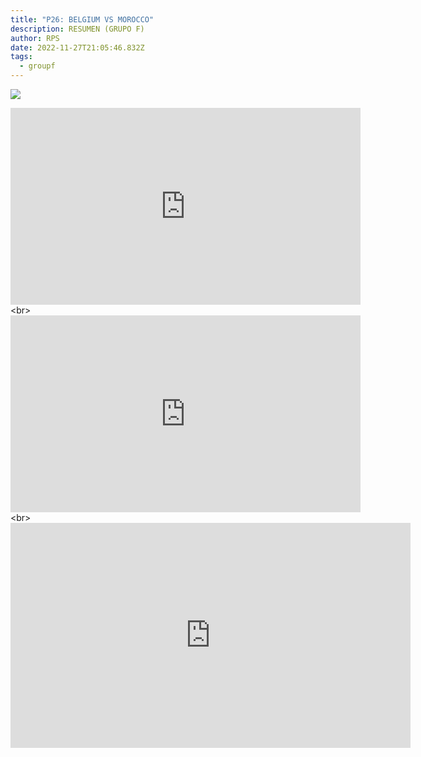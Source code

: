 ```yaml
---
title: "P26: BELGIUM VS MOROCCO"
description: RESUMEN (GRUPO F)
author: RPS
date: 2022-11-27T21:05:46.832Z
tags:
  - groupf
---
```

![](/static/img/22-11-27_10-08-48-538.jpg)

<iframe width="560" height="315" src="https://www.youtube-nocookie.com/embed/RfgpnKwg0lg" title="YouTube video player" frameborder="0" allow="accelerometer; autoplay; clipboard-write; encrypted-media; gyroscope; picture-in-picture" allowfullscreen></iframe>
<﻿br>
<iframe width="560" height="315" src="https://www.youtube-nocookie.com/embed/vX6F9FAp6n4" title="YouTube video player" frameborder="0" allow="accelerometer; autoplay; clipboard-write; encrypted-media; gyroscope; picture-in-picture" allowfullscreen></iframe>
<﻿br>
<iframe width="640" height="360" frameborder="0" src="https://mega.nz/embed/HVoGBaBA#pQ_4FZRsZ9U-D8b7Xk6VBVWKuliJGE1s1D2DNNeMId0" allowfullscreen ></iframe>
